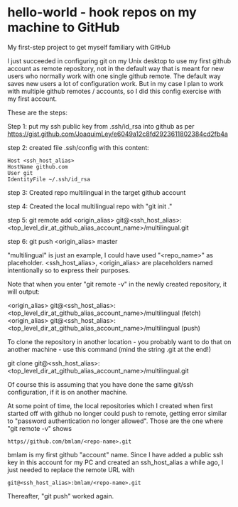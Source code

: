 # hello-world - hook repos on my machine to GitHub
My first-step project to get myself familiary with GitHub

I just succeeded in configuring git on my Unix desktop to use my first github account as remote repository, not in the default way that is meant for new users who normally work with one single github remote. The default way saves new users a lot of configuration work. But in my case I plan to work with multiple github remotes / accounts, so I did this config exercise with my first account.

These are the steps:

Step 1: put my ssh public key from .ssh/id_rsa into github as per
    https://gist.github.com/JoaquimLey/e6049a12c8fd2923611802384cd2fb4a

step 2:
    created file .ssh/config with this content:

    Host <ssh_host_alias>
    HostName github.com
    User git
    IdentityFile ~/.ssh/id_rsa
    
step 3:
    Created repo multilingual in the target github account
    
step 4:
    Created the local multilingual repo with "git init ."
    
step 5:
    git remote add <origin_alias> git@<ssh_host_alias>:<top_level_dir_at_github_alias_account_name>/multilingual.git
    
step 6:
    git push <origin_alias> master
    
"multilingual" is just an example, I could have used "<repo_name>" as placeholder. <ssh_host_alias>, <origin_alias> are placeholders named intentionally so to express their purposes.

Note that when you enter "git remote -v" in the newly created repository, it will output:

<origin_alias> git@<ssh_host_alias>:<top_level_dir_at_github_alias_account_name>/multilingual (fetch)
<origin_alias> git@<ssh_host_alias>:<top_level_dir_at_github_alias_account_name>/multilingual (push)

To clone the repository in another location - you probably want to do that on another machine - use this command (mind the string .git at the end!)

git clone  git@<ssh_host_alias>:<top_level_dir_at_github_alias_account_name>/multilingual.git 

Of course this is assuming that you have done the same git/ssh configuration, if it is on another machine.

At some point of time, the local repositories which I created when first started off with github no longer could push to remote, getting error similar to "password authentication no longer allowed". Those are the one where "git remote -v" shows 

    https//github.com/bmlam/<repo-name>.git

bmlam is my first github "account" name. Since I have added a public ssh key in this account for my PC and created an ssh_host_alias a while ago, I just needed to replace the remote URL with 

    git@<ssh_host_alias>:bmlam/<repo-name>.git
    
Thereafter, "git push" worked again.
